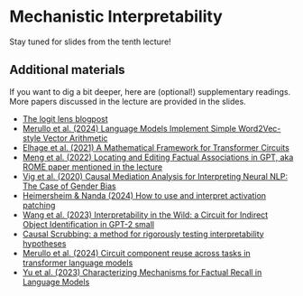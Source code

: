 # Mechanistic Interpretability

Stay tuned for slides from the tenth lecture!

## Additional materials

If you want to dig a bit deeper, here are (optional!) supplementary readings. More papers discussed in the lecture are provided in the slides.

* [The logit lens blogpost](https://www.lesswrong.com/posts/AcKRB8wDpdaN6v6ru/interpreting-gpt-the-logit-lens)
* [Merullo et al. (2024) Language Models Implement Simple Word2Vec-style Vector Arithmetic](https://arxiv.org/pdf/2305.16130)
* [Elhage et al. (2021) A Mathematical Framework for Transformer Circuits](https://transformer-circuits.pub/2021/framework/index.html)
* [Meng et al. (2022) Locating and Editing Factual Associations in GPT, aka ROME paper mentioned in the lecture](https://arxiv.org/abs/2202.05262)
* [Vig et al. (2020) Causal Mediation Analysis for Interpreting Neural NLP: The Case of Gender Bias](https://arxiv.org/abs/2004.12265)
* [Heimersheim & Nanda (2024) How to use and interpret activation patching](https://arxiv.org/abs/2404.15255)
* [Wang et al. (2023) Interpretability in the Wild: a Circuit for Indirect Object Identification in GPT-2 small](https://arxiv.org/abs/2211.00593)
* [Causal Scrubbing: a method for rigorously testing interpretability hypotheses](https://www.alignmentforum.org/posts/JvZhhzycHu2Yd57RN/causal-scrubbing-a-method-for-rigorously-testing)
* [Merullo et al. (2024) Circuit component reuse across tasks in transformer language models](https://health-nlp.com/files/pubs/iclr24a.pdf)
* [Yu et al. (2023) Characterizing Mechanisms for Factual Recall in Language Models](https://health-nlp.com/files/pubs/emnlp23d.pdf)